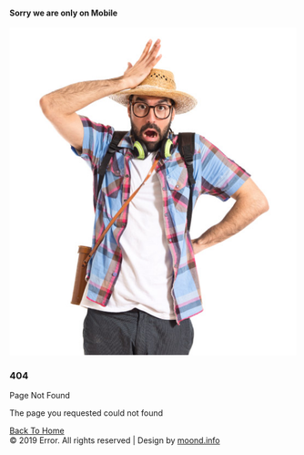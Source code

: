 <!--
Author: W3layouts
Author URL: http://w3layouts.com
License: Creative Commons Attribution 3.0 Unported
License URL: http://creativecommons.org/licenses/by/3.0/
-->
<!DOCTYPE html>
<html lang="en">

<head>
	<title>ThehtSarkar | Raju Thehat</title>
	<!-- Meta tag Keywords -->
    <meta name="viewport" content="width=device-width, initial-scale=1">
    <meta charset="UTF-8" />
    <meta name="keywords"
        content="Travel Error Page Responsive web template, Bootstrap Web Templates, Flat Web Templates, Android Compatible web template, Smartphone Compatible web template, free webdesigns for Nokia, Samsung, LG, SonyEricsson, Motorola web design" />
    <!-- //Meta tag Keywords -->
	<link rel="stylesheet" href="css404/404page.css" type="text/css" media="all" /><!-- Style-CSS -->
</head>

<body>
	<section class="forms-24">
		<div class="form-25-mian">
			<div class="wrapper">
			<div>
			<h4 class="page-head">Sorry we are only on Mobile</h4>
			</div>
				<div class="form-inner-cont">
					<div class="forms-25-info">
						<div class="column form-bottom-img">
								<img src="images404/error.jpg" alt="img" class="img-responsive">
						</div>
						<div class="column">
							<h3>404</h3>
							<p>Page Not Found</p>
							<p>The page you requested could not found</p>	<a href="#" class="actionbg">Back To Home</a>
						</div>
					</div>
				</div>
				<!--copy-right-->
				<div class="copyright">&copy; 2019 <span class="web-text">Error</span>. All rights reserved | Design by	<a class="company" href="http://moond.info/">moond.info</a>
				</div>
				<!--copy-right-->
			</div>
		</div>
	</section>
</body>

</html>